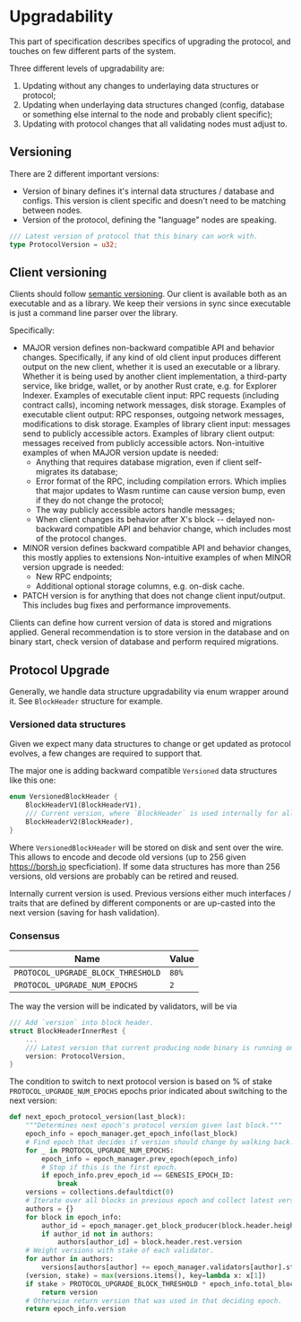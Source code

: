 # Upgradability

This part of specification describes specifics of upgrading the protocol, and touches on few different parts of the system.

Three different levels of upgradability are:
1. Updating without any changes to underlaying data structures or protocol;
2. Updating when underlaying data structures changed (config, database or something else internal to the node and probably client specific);
3. Updating with protocol changes that all validating nodes must adjust to.

## Versioning

There are 2 different important versions:
- Version of binary defines it's internal data structures / database and configs. This version is client specific and doesn't need to be matching between nodes.
- Version of the protocol, defining the "language" nodes are speaking.

```rust
/// Latest version of protocol that this binary can work with.
type ProtocolVersion = u32;
```

## Client versioning

Clients should follow [semantic versioning](https://semver.org/). Our client is available both as an executable and as a library. We keep their versions in sync since executable is just a command line parser over the library.

Specifically:
 - MAJOR version defines non-backward compatible API and behavior changes. Specifically, if any kind of old client input produces different output on the new client, whether it is used an executable or a library. Whether it is being used by another client implementation, a third-party service, like bridge, wallet, or by another Rust crate, e.g. for Explorer Indexer. Examples of executable client input: RPC requests (including contract calls), incoming network messages, disk storage. Examples of executable client output: RPC responses, outgoing network messages, modifications to disk storage. Examples of library client input: messages send to publicly accessible actors. Examples of library client output: messages received from publicly accessible actors. Non-intuitive examples of when MAJOR version update is needed:
   - Anything that requires database migration, even if client self-migrates its database;
   - Error format of the RPC, including compilation errors. Which implies that major updates to Wasm runtime can cause version bump, even if they do not change the protocol;
   - The way publicly accessible actors handle messages;
   - When client changes its behavior after X's block -- delayed non-backward compatible API and behavior change, which includes most of the protocol changes.
- MINOR version defines backward compatible API and behavior changes, this mostly applies to extensions Non-intuitive examples of when MINOR version upgrade is needed:
   - New RPC endpoints;
   - Additional optional storage columns, e.g. on-disk cache.
- PATCH version is for anything that does not change client input/output. This includes bug fixes and performance improvements.

Clients can define how current version of data is stored and migrations applied.
General recommendation is to store version in the database and on binary start, check version of database and perform required migrations.

## Protocol Upgrade

Generally, we handle data structure upgradability via enum wrapper around it. See `BlockHeader` structure for example.

### Versioned data structures

Given we expect many data structures to change or get updated as protocol evolves, a few changes are required to support that.

The major one is adding backward compatible `Versioned` data structures like this one:

```rust
enum VersionedBlockHeader {
    BlockHeaderV1(BlockHeaderV1),
    /// Current version, where `BlockHeader` is used internally for all operations.
    BlockHeaderV2(BlockHeader),
}
```

Where `VersionedBlockHeader` will be stored on disk and sent over the wire.
This allows to encode and decode old versions (up to 256 given https://borsh.io specficiation). If some data structures has more than 256 versions, old versions are probably can be retired and reused.

Internally current version is used. Previous versions either much interfaces / traits that are defined by different components or are up-casted into the next version (saving for hash validation).

### Consensus

| Name | Value |
| - | - |
| `PROTOCOL_UPGRADE_BLOCK_THRESHOLD` | `80%` |
| `PROTOCOL_UPGRADE_NUM_EPOCHS` | `2` |

The way the version will be indicated by validators, will be via 

```rust
/// Add `version` into block header.
struct BlockHeaderInnerRest {
    ...
    /// Latest version that current producing node binary is running on.
    version: ProtocolVersion,
}
```

The condition to switch to next protocol version is based on % of stake `PROTOCOL_UPGRADE_NUM_EPOCHS` epochs prior indicated about switching to the next version:

```python
def next_epoch_protocol_version(last_block):
    """Determines next epoch's protocol version given last block."""
    epoch_info = epoch_manager.get_epoch_info(last_block)
    # Find epoch that decides if version should change by walking back.
    for _ in PROTOCOL_UPGRADE_NUM_EPOCHS:
        epoch_info = epoch_manager.prev_epoch(epoch_info)
        # Stop if this is the first epoch.
        if epoch_info.prev_epoch_id == GENESIS_EPOCH_ID:
            break
    versions = collections.defaultdict(0)
    # Iterate over all blocks in previous epoch and collect latest version for each validator.
    authors = {}
    for block in epoch_info:
        author_id = epoch_manager.get_block_producer(block.header.height)
        if author_id not in authors:
            authors[author_id] = block.header.rest.version
    # Weight versions with stake of each validator.
    for author in authors:
        versions[authors[author] += epoch_manager.validators[author].stake
    (version, stake) = max(versions.items(), key=lambda x: x[1])
    if stake > PROTOCOL_UPGRADE_BLOCK_THRESHOLD * epoch_info.total_block_producer_stake:
        return version
    # Otherwise return version that was used in that deciding epoch.
    return epoch_info.version
```

